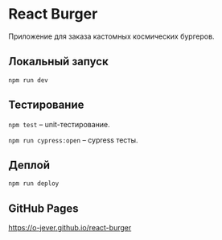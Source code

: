 # React Burger

Приложение для заказа кастомных космических бургеров.

## Локальный запуск

`npm run dev`

## Тестирование

`npm test` – unit-тестирование.

`npm run cypress:open` – cypress тесты.

## Деплой

`npm run deploy`

## GitHub Pages

https://o-jever.github.io/react-burger
